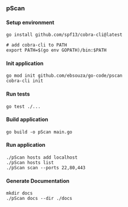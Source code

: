 ### pScan


#### Setup environment
```
go install github.com/spf13/cobra-cli@latest
```

```
# add cobra-cli to PATH
export PATH=$(go env GOPATH)/bin:$PATH
```


#### Init application
```
go mod init github.com/ebsouza/go-code/pscan
cobra-cli init
```

#### Run tests
```
go test ./...
```

#### Build application
```
go build -o pScan main.go
```

#### Run application
```
./pScan hosts add localhost
./pScan hosts list
./pScan scan --ports 22,80,443
```


#### Generate Documentation
```
mkdir docs
./pScan docs --dir ./docs
```
